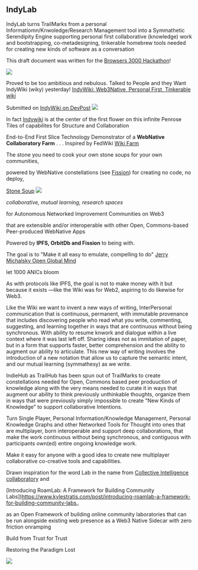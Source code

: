 ## IndyLab

IndyLab turns TrailMarks from a personal Informatiomn/Knwoledge/Research Management  tool into a Symmathetic Serendipity Engine supporting personal first collaborative (knowledge) work and bootstrapping, co-metadesigning, tinkerable homebrew tools needed for creating new kinds of software as a conversation

This draft document was written for the [Browsers 3000 Hackathon](https://browsers3000.devpost.com/?ref_feature=challenge&ref_medium=your-open-hackathons&ref_content=Submissions+open)!

![](https://ipfs.runfission.com/ipfs/bafybeihxfd4vtmv57mi3627anihceyyvi4zbyy7hrbwf5gwtvmrz7yldwq/p/MindDrive/2021/08/Icons/browser300x120.png)

Proved to be too ambitious and nebulous. Talked to People and they Want IndyWiki (wiky) yesterday!
[IndyWiki: Web3Native, Personal First, Tinkerable wiki](https://github.com/IndyVerse/indywiki#readme)

Submitted on [IndyWiki on DevPost](https://devpost.com/software/indywiki)
![](https://ipfs.io/ipfs/bafkreib2nihvngycxu2eduus2onsiwefv7xugcdauyyo4gzjuq6kpko3na)

In fact [Indywiki](https://github.com/IndyVerse/indywiki#readme) is at the center of  the first flower on this infinite Penrose Tiles of capabilites for Structure and Collaboration

End-to-End First Slice Technology Demonstrator of a **WebNative Collaboratory Farm** . . .
Inspired by FedWiki [Wiki Farm](http://fedwiki.org/view/welcome-visitors/view/wiki-farm)




The stone you need to cook your own stone soups for your own communities,

powered by WebNative constellations (see [Fission](https://fission.codes)) for creating no code, no deploy,

[Stone Soup](https://en.wikipedia.org/wiki/Stone_Soup)
![](https://ipfs.runfission.com/ipfs/bafybeig7aucbolmaqc6ouxuwcptvztvdwkja6ypbn6ykvjqvmdicpb6ds4/p/MindDrive/2021/08/Icons/stone%20soup%20240.png)

_collaborative, mutual learning, research spaces_

for Autonomous Networked Improvement Communities on Web3

that are extensible and/or interoperable with other 
Open, Commons-based Peer-produced WebNative Apps

Powered by **IPFS, OrbitDb and Fission** to being with.

The goal is to "Make it all easy to emulate,
compelling to do" [Jerry Michalsky Open Global Mind](https://hyp.is/ytzAKvXGEeurRiMRiP6Hnw/docdrop.org/video/54iZWI9Does/)

let 1000 ANICs bloom

As with protocols like IPFS, the goal is not to make money with it but because it exists —like the Wiki was for Web2, aspiring to do likewise for Web3.

Like the Wiki we want to invent a new ways of writing, InterPersonal communication that is continuous, permanent, with immutable provenance that includes discovering people who read what you write, commenting, suggesting, and learning together in ways that are continuous without being synchronous. With ability to resume knwork and dialogue within a live context where it was last left off. Sharing ideas not as immitation of paper, but in a form that supports faster, better comprehension and the ability to
augment our ability to articulate.
This new way of writing involves the introduction of a new notation that allow us to capture the semantic intent, and our mutual learning (symmathesy) as we write.


IndieHub as TrailHub has been spun out of TrailMarks to create constellations needed for Open, Commons based peer produuction of knowledge along with the very means needed to curate it in ways that augment our ability to think previously unthinkable thoughts, organize them in ways that were previously simply impossible to create "New Kinds of Knowledge" to support collaborative Intentions.


Turn Single Player, Personal Information/Knowledge Management, 
Personal Knowledge Graphs and other Networked Tools for Thought into
ones that are multiplayer, born interoperable and support deep collaborations,
that make the work continuous without being synchronous,
and contiguous with participants own(ed) entire ongoing knowledge work.

Make it easy for anyone with a good idea to create new multiplayer collaborative co-creative tools and capabilities.


Drawn inspiration for the word Lab in the name from
[Collective Intelligence collaboratory](https://www.collectiveintelligencecollaboratory.com/)
and

[Introducing RoamLab: A Framework for Building Community Labs])https://www.kylestratis.com/post/introducing-roamlab-a-framework-for-building-community-labs_

as an Open Framework of building online community laboratories that can be run alongside existing web presence as a Web3 Native Sidecar with zero friction onramping

Build from Trust for Trust

Restoring the Paradigm Lost

![](https://ipfs.runfission.com/ipfs/bafybeicbh6a5bfxusqje4pdbm6xt3qjwua3aurdksmbxjxvbqw7hyrfnby/p/MindDrive/2021/08/Images/Augmentation%20Research%20Center%20Lab.jpg)




